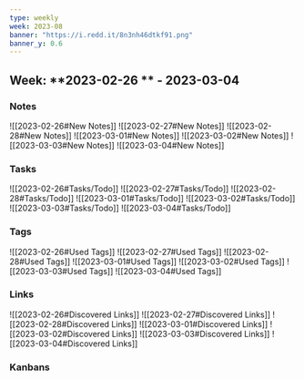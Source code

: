 ```yaml
---
type: weekly
week: 2023-08
banner: "https://i.redd.it/8n3nh46dtkf91.png"
banner_y: 0.6
---
```


## Week: **2023-02-26 ** - **2023-03-04**

### Notes
![[2023-02-26#New Notes]]
![[2023-02-27#New Notes]]
![[2023-02-28#New Notes]]
![[2023-03-01#New Notes]]
![[2023-03-02#New Notes]]
![[2023-03-03#New Notes]]
![[2023-03-04#New Notes]]

### Tasks
![[2023-02-26#Tasks/Todo]]
![[2023-02-27#Tasks/Todo]]
![[2023-02-28#Tasks/Todo]]
![[2023-03-01#Tasks/Todo]]
![[2023-03-02#Tasks/Todo]]
![[2023-03-03#Tasks/Todo]]
![[2023-03-04#Tasks/Todo]]

### Tags
![[2023-02-26#Used Tags]]
![[2023-02-27#Used Tags]]
![[2023-02-28#Used Tags]]
![[2023-03-01#Used Tags]]
![[2023-03-02#Used Tags]]
![[2023-03-03#Used Tags]]
![[2023-03-04#Used Tags]]

### Links
![[2023-02-26#Discovered Links]]
![[2023-02-27#Discovered Links]]
![[2023-02-28#Discovered Links]]
![[2023-03-01#Discovered Links]]
![[2023-03-02#Discovered Links]]
![[2023-03-03#Discovered Links]]
![[2023-03-04#Discovered Links]]

### Kanbans
<!-- UNCOMMENT TO ADD KANBAN NOTE- [[ ]] -->